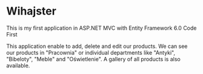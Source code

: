 # Wihajster
This is my first application in ASP.NET MVC with Entity Framework 6.0 Code First

This application enable to add, delete and edit our products. We can see our products in "Pracownia" or individual departments like "Antyki", "Bibeloty", "Meble" and "Oświetlenie". A gallery of all products is also available.
